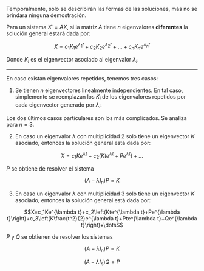 Temporalmente, solo se describirán las formas de las soluciones, más no se brindara ninguna demostración.

Para un sistema $X'=AX$, si la matriz $A$ tiene $n$ eigenvalores **diferentes** la solución general estará dada por:

$$X=c_1K_1e^{\lambda_1t}+c_2K_2e^{\lambda_2t}+\dots+c_nK_ne^{\lambda_nt}$$

Donde $K_i$ es el eigenvector asociado al eigenvalor $\lambda_i$.

---
En caso existan eigenvalores repetidos, tenemos tres casos:
1. Se tienen $n$ eigenvectores linealmente independientes. En tal caso, simplemente se reemplazan los $K_i$ de los eigenvalores repetidos por cada eigenvector generado por $\lambda_i$.

Los dos últimos casos particulares son los más complicados. Se analiza para $n=3$.

2. En caso un eigenvalor $\lambda$ con multiplicidad 2 solo tiene un eigenvector $K$ asociado, entonces la solución general está dada por:

$$X=c_1Ke^{\lambda t}+c_2\left(Kte^{\lambda t}+Pe^{\lambda t}\right)+\dots$$

$P$ se obtiene de resolver el sistema

$$(A-\lambda I_n)P=K$$

3. En caso un eigenvalor $\lambda$ con multiplicidad 3 solo tiene un eigenvector $K$ asociado, entonces la solución general está dada por:

$$X=c_1Ke^{\lambda t}+c_2\left(Kte^{\lambda t}+Pe^{\lambda t}\right)+c_3\left(K\frac{t^2}{2}e^{\lambda t}+Pte^{\lambda t}+Qe^{\lambda t}\right)+\dots$$

$P$ y $Q$ se obtienen de resolver los sistemas

$$(A-\lambda I_n)P=K$$

$$(A-\lambda I_n)Q=P$$
